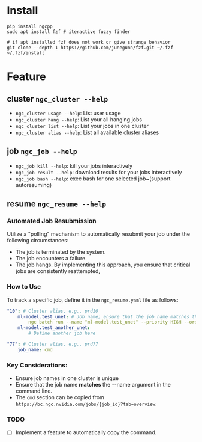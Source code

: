 # Install

```shell
pip install ngcpp
sudo apt install fzf # iteractive fuzzy finder

# if apt installed fzf does not work or give strange behavior
git clone --depth 1 https://github.com/junegunn/fzf.git ~/.fzf
~/.fzf/install
```

# Feature

## cluster `ngc_cluster --help`

* `ngc_cluster usage --help`: List user usage
* `ngc_cluster hang --help`: List your all hanging jobs
* `ngc_cluster list --help`: List your jobs in one cluster
* `ngc_cluster alias --help`: List all available cluster aliases

## job `ngc_job --help`

* `ngc_job kill --help`: kill your jobs interactively
* `ngc_job result --help`: download results for your jobs interactively
* `ngc_job bash --help`: exec bash for one selected job~(support autoresuming)


## resume `ngc_resume --help`


### Automated Job Resubmission

Utilize a "polling" mechanism to automatically resubmit your job under the following circumstances:
* The job is terminated by the system.
* The job encounters a failure.
* The job hangs.
By implementing this approach, you ensure that critical jobs are consistently reattempted,

### How to Use

To track a specific job, define it in the `ngc_resume.yaml` file as follows:

```yaml
"10": # Cluster alias, e.g., prd10
    ml-model.test_unet: # Job name; ensure that the job name matches the `--name` argument in the command line
        ngc batch run --name "ml-model.test_unet" --priority HIGH --order 50 --preempt RUNONCE --min-timeslice 0s --total-runtime 1209600s --ace nv-us-west-2 --instance dgxa100.40g.8.norm --commandline "sleep 10h" --result /result --array-type "PYTORCH" --replicas "18" --image "another_docker_image" --org your_org --team your_team
    ml-model.test_another_unet:
        # Define another job here

"77": # Cluster alias, e.g., prd77
    job_name: cmd
```

### Key Considerations:

* Ensure job names in one cluster is unique
* Ensure that the job name **matches** the --name argument in the command line.
* The `cmd` section can be copied from `https://bc.ngc.nvidia.com/jobs/{job_id}?tab=overview`.

### TODO

- [ ] Implement a feature to automatically copy the command.
